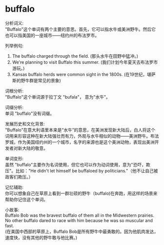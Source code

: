 # buffalo

分析词义:  
"Buffalo"这个单词有两个主要的意思。首先，它可以指水牛或美洲野牛。然后它也可以指美国的一座城市——纽约州的布法罗市。

  

列举例句:

  

1.  The buffalo charged through the field. (那头水牛在田野中猛冲。)
2.  We're planning to visit Buffalo this summer. (我们计划今年夏天去布法罗市游玩。)
3.  Kansas buffalo herds were common sight in the 1800s. (在19世纪，堪萨斯的野牛群是常见的景象)

  

词根分析:  
"Buffalo"这个单词源于拉丁文 "bufala"， 意为"水牛"。

  

词缀分析:  
单词 "buffalo"没有词缀。

  

发展历史和文化背景:  
"Buffalo"在意大利语里本来是“水牛”的意思，在美洲发现新大陆后，白人将这个词用来形容这种在新大陆强壮而有力，外观与水牛相似的动物——美洲野牛。布法罗城，作为美国纽约州的一个城市，名字的来源也是这个美洲动物，表现出美洲开发者对新大陆的敬意。

  

单词变形:  
虽然 "buffalo"主要作为名词使用，但它也可以作为动词使用，意为"恐吓，欺压"。比如："He didn't let himself be buffaloed by politicians."（他不让自己被政客们欺压。）

  

记忆辅助:  
你可以想象自己在草原上看到一群壮硕的野牛（buffalo)在奔跑，用这样的场景来帮助你记住这个单词。

  

小故事:  
Buffalo Bob was the bravest buffalo of them all in the Midwestern prairies. No other buffalo dared to race with him because he was so muscular and fast.  
(在美国中西部的草原上，Buffalo Bob是所有野牛中最勇敢的。因为他肌肉发达，速度快，没有其他的野牛敢与他比赛。)
